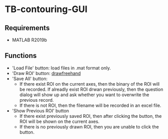 # TB-contouring-GUI

## Requirements
- MATLAB R2019b

## Functions
- 'Load File' button: load files in .mat format only.
- 'Draw ROI' button: [drawfreehand](https://www.mathworks.com/help/images/ref/drawfreehand.html)
- 'Save All' button:
  -  If there exist ROI on the current axes, then the binary of the ROI will be recorded. If alreadly exist ROI drwan previously, then the question dialog will show up and ask whether you want to overwrite the previous record.
  -  If there is not ROI, then the filename will be recorded in an excel file.
- 'Show Previous ROI' button
  - If there exist previously saved ROI, then after clicking the button, the ROI will be shown on the current axes.
  - If there is no previously drawn ROI, then you are unable to click the button.
